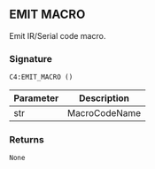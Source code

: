 ## EMIT MACRO

Emit IR/Serial code macro.


### Signature

`C4:EMIT_MACRO ()`


| Parameter | Description |
| --- | --- |
| str | MacroCodeName |


### Returns

`None`